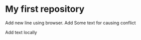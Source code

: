 # My first repository

Add new line using browser. Add Some text for causing conflict


Add text locally
